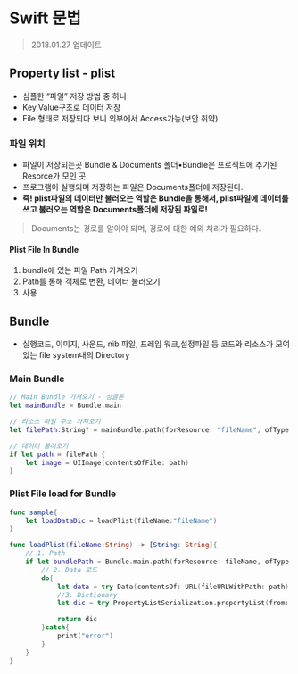 # Swift 문법
> 2018.01.27 업데이트   

## Property list - plist
* 심플한 “파일” 저장 방법 중 하나
* Key,Value구조로 데이터 저장
* File 형태로 저장되다 보니 외부에서 Access가능(보안 취약)

### 파일 위치
* 파일이 저장되는곳 Bundle & Documents 폴더•Bundle은 프로젝트에 추가된 Resorce가 모인 곳 
* 프로그램이 실행되며 저장하는 파일은 Documents폴더에 저장된다.
* __즉! plist파일의 데이터만 불러오는 역할은 Bundle을 통해서, plist파일에 데이터를 쓰고 불러오는 역할은 Documents폴더에 저장된 파일로!__
> Documents는 경로를 알아야 되며, 경로에 대한 예외 처리가 필요하다.

#### Plist File In Bundle
1. bundle에 있는 파일 Path 가져오기 
2. Path를 통해 객체로 변환, 데이터 불러오기 
3. 사용

## Bundle
* 실행코드, 이미지, 사운드, nib 파일, 프레임 워크,설정파일 등 코드와 리소스가 모여있는 file system내의 Directory

### Main Bundle
```swift
// Main Bundle 가져오기 - 싱글톤
let mainBundle = Bundle.main

// 리소스 파일 주소 가져오기
let filePath:String? = mainBundle.path(forResource: "fileName", ofType: "rType")

// 데이터 불러오기
if let path = filePath {
    let image = UIImage(contentsOfFile: path)
}
```

### Plist File load for Bundle
```swift
func sample{
    let loadDataDic = loadPlist(fileName:"fileName")
}

func loadPlist(fileName:String) -> [String: String]{
    // 1. Path
    if let bundlePath = Bundle.main.path(forResource: fileName, ofType: "plist"){
        // 2. Data 로드
        do{
            let data = try Data(contentsOf: URL(fileURLWithPath: path)
            //3. Dictionary
            let dic = try PropertyListSerialization.propertyList(from: data, options: .mutableContainersAndLeaves, format: nil) as! [String: String]

            return dic
        }catch{
            print("error")
        }
    }
}
```
